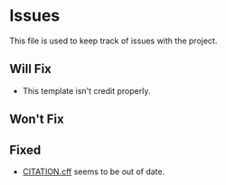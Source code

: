 # Issues

This file is used to keep track of issues with the project.

## Will Fix

- This template isn't credit properly.

## Won't Fix

## Fixed

- [CITATION.cff](./CITATION.cff) seems to be out of date.
